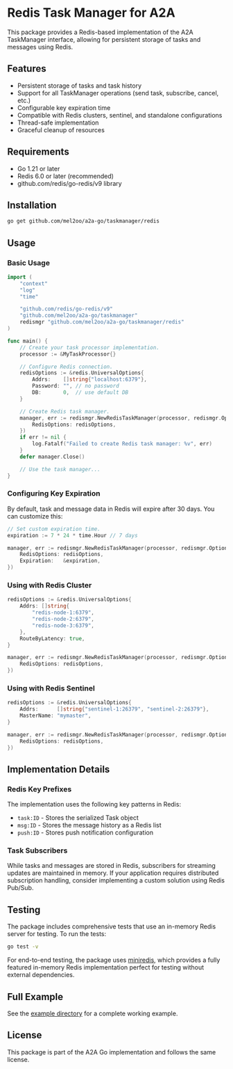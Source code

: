 # Redis Task Manager for A2A

This package provides a Redis-based implementation of the A2A TaskManager interface, allowing for persistent storage of tasks and messages using Redis.

## Features

- Persistent storage of tasks and task history
- Support for all TaskManager operations (send task, subscribe, cancel, etc.)
- Configurable key expiration time
- Compatible with Redis clusters, sentinel, and standalone configurations
- Thread-safe implementation
- Graceful cleanup of resources

## Requirements

- Go 1.21 or later
- Redis 6.0 or later (recommended)
- github.com/redis/go-redis/v9 library

## Installation

```bash
go get github.com/mel2oo/a2a-go/taskmanager/redis
```

## Usage

### Basic Usage

```go
import (
    "context"
    "log"
    "time"

    "github.com/redis/go-redis/v9"
    "github.com/mel2oo/a2a-go/taskmanager"
    redismgr "github.com/mel2oo/a2a-go/taskmanager/redis"
)

func main() {
    // Create your task processor implementation.
    processor := &MyTaskProcessor{}

    // Configure Redis connection.
    redisOptions := &redis.UniversalOptions{
        Addrs:    []string{"localhost:6379"},
        Password: "", // no password
        DB:       0,  // use default DB
    }

    // Create Redis task manager.
    manager, err := redismgr.NewRedisTaskManager(processor, redismgr.Options{
        RedisOptions: redisOptions,
    })
    if err != nil {
        log.Fatalf("Failed to create Redis task manager: %v", err)
    }
    defer manager.Close()

    // Use the task manager...
}
```

### Configuring Key Expiration

By default, task and message data in Redis will expire after 30 days. You can customize this:

```go
// Set custom expiration time.
expiration := 7 * 24 * time.Hour // 7 days

manager, err := redismgr.NewRedisTaskManager(processor, redismgr.Options{
    RedisOptions: redisOptions,
    Expiration:   &expiration,
})
```

### Using with Redis Cluster

```go
redisOptions := &redis.UniversalOptions{
    Addrs: []string{
        "redis-node-1:6379",
        "redis-node-2:6379",
        "redis-node-3:6379",
    },
    RouteByLatency: true,
}

manager, err := redismgr.NewRedisTaskManager(processor, redismgr.Options{
    RedisOptions: redisOptions,
})
```

### Using with Redis Sentinel

```go
redisOptions := &redis.UniversalOptions{
    Addrs:      []string{"sentinel-1:26379", "sentinel-2:26379"},
    MasterName: "mymaster",
}

manager, err := redismgr.NewRedisTaskManager(processor, redismgr.Options{
    RedisOptions: redisOptions,
})
```

## Implementation Details

### Redis Key Prefixes

The implementation uses the following key patterns in Redis:

- `task:ID` - Stores the serialized Task object
- `msg:ID` - Stores the message history as a Redis list
- `push:ID` - Stores push notification configuration

### Task Subscribers

While tasks and messages are stored in Redis, subscribers for streaming updates are maintained in memory. If your application requires distributed subscription handling, consider implementing a custom solution using Redis Pub/Sub.

## Testing

The package includes comprehensive tests that use an in-memory Redis server for testing. To run the tests:

```bash
go test -v
```

For end-to-end testing, the package uses [miniredis](https://github.com/alicebob/miniredis), which provides a fully featured in-memory Redis implementation perfect for testing without external dependencies.

## Full Example

See the [example directory](./example) for a complete working example.

## License

This package is part of the A2A Go implementation and follows the same license. 
